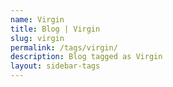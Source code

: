 ```yaml
---
name: Virgin
title: Blog | Virgin
slug: virgin
permalink: /tags/virgin/
description: Blog tagged as Virgin
layout: sidebar-tags
---
```


